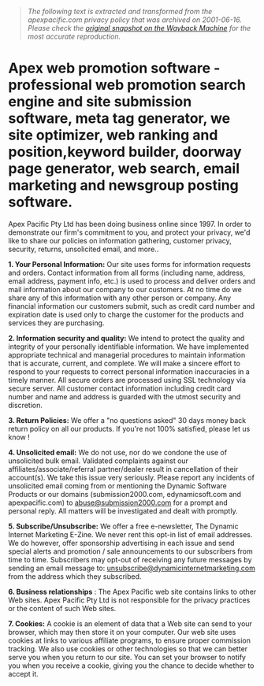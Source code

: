 > *The following text is extracted and transformed from the apexpacific.com privacy policy that was archived on 2001-06-16. Please check the [original snapshot on the Wayback Machine](https://web.archive.org/web/20010616114326id_/http%3A//www.apexpacific.com/privacy.html) for the most accurate reproduction.*

# Apex web promotion software - professional web promotion search engine and site submission software, meta tag generator, we site optimizer, web ranking and position,keyword builder, doorway page generator, web search, email marketing and newsgroup posting software.

Apex Pacific Pty Ltd has been doing business online since 1997. In order to demonstrate our firm's commitment to you, and protect your privacy, we'd like to share our policies on information gathering, customer privacy, security, returns, unsolicited email, and more..

**1\. Your Personal Information:** Our site uses forms for information requests and orders. Contact information from all forms (including name, address, email address, payment info, etc.) is used to process and deliver orders and mail information about our company to our customers. At no time do we share any of this information with any other person or company. Any financial information our customers submit, such as credit card number and expiration date is used only to charge the customer for the products and services they are purchasing. 

**2\. Information security and quality:** We intend to protect the quality and integrity of your personally identifiable information. We have implemented appropriate technical and managerial procedures to maintain information that is accurate, current, and complete. We will make a sincere effort to respond to your requests to correct personal information inaccuracies in a timely manner. All secure orders are processed using SSL technology via secure server. All customer contact information including credit card number and name and address is guarded with the utmost security and discretion.

**3\. Return Policies:** We offer a "no questions asked" 30 days money back return policy on all our products. If you're not 100% satisfied, please let us know ! 

**4\. Unsolicited email:** We do not use, nor do we condone the use of unsolicited bulk email. Validated complaints against our affiliates/associate/referral partner/dealer result in cancellation of their account(s). We take this issue very seriously. Please report any incidents of unsolicited email coming from or mentioning the Dynamic Software Products or our domains (submission2000.com, edynamicsoft.com and apexpacific.com) to abuse@submission2000.com for a prompt and personal reply. All matters will be investigated and dealt with promptly.

**5\. Subscribe/Unsubscribe:** We offer a free e-newsletter, The Dynamic Internet Marketing E-Zine. We never rent this opt-in list of email addresses. We do however, offer sponsorship advertising in each issue and send special alerts and promotion / sale announcements to our subscribers from time to time. Subscribers may opt-out of receiving any future messages by sending an email message to: unsubscribe@dynamicinternetmarketing.com from the address which they subscribed. 

**6\. Business relationships** : The Apex Pacific web site contains links to other Web sites. Apex Pacific Pty Ltd is not responsible for the privacy practices or the content of such Web sites. 

**7\. Cookies:** A cookie is an element of data that a Web site can send to your browser, which may then store it on your computer. Our web site uses cookies at links to various affiliate programs, to ensure proper commission tracking. We also use cookies or other technologies so that we can better serve you when you return to our site. You can set your browser to notify you when you receive a cookie, giving you the chance to decide whether to accept it.
